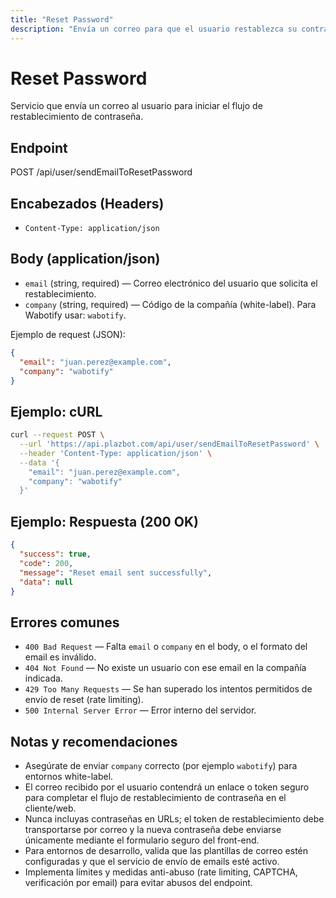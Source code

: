 ```yaml
---
title: "Reset Password"
description: "Envía un correo para que el usuario restablezca su contraseña. Incluye ejemplo de petición cURL y ejemplo de respuesta JSON."
---
```


# Reset Password

Servicio que envía un correo al usuario para iniciar el flujo de restablecimiento de contraseña.

## Endpoint

POST /api/user/sendEmailToResetPassword

## Encabezados (Headers)

- `Content-Type: application/json`

## Body (application/json)

- `email` (string, required) — Correo electrónico del usuario que solicita el restablecimiento.
- `company` (string, required) — Código de la compañía (white-label). Para Wabotify usar: `wabotify`.

Ejemplo de request (JSON):

```json
{
  "email": "juan.perez@example.com",
  "company": "wabotify"
}
```

## Ejemplo: cURL

```sh
curl --request POST \
  --url 'https://api.plazbot.com/api/user/sendEmailToResetPassword' \
  --header 'Content-Type: application/json' \
  --data '{
    "email": "juan.perez@example.com",
    "company": "wabotify"
  }'
```

## Ejemplo: Respuesta (200 OK)

```json
{
  "success": true,
  "code": 200,
  "message": "Reset email sent successfully",
  "data": null
}
```

## Errores comunes

- `400 Bad Request` — Falta `email` o `company` en el body, o el formato del email es inválido.
- `404 Not Found` — No existe un usuario con ese email en la compañía indicada.
- `429 Too Many Requests` — Se han superado los intentos permitidos de envío de reset (rate limiting).
- `500 Internal Server Error` — Error interno del servidor.

## Notas y recomendaciones

- Asegúrate de enviar `company` correcto (por ejemplo `wabotify`) para entornos white-label.
- El correo recibido por el usuario contendrá un enlace o token seguro para completar el flujo de restablecimiento de contraseña en el cliente/web.
- Nunca incluyas contraseñas en URLs; el token de restablecimiento debe transportarse por correo y la nueva contraseña debe enviarse únicamente mediante el formulario seguro del front-end.
- Para entornos de desarrollo, valida que las plantillas de correo estén configuradas y que el servicio de envío de emails esté activo.
- Implementa límites y medidas anti-abuso (rate limiting, CAPTCHA, verificación por email) para evitar abusos del endpoint.
